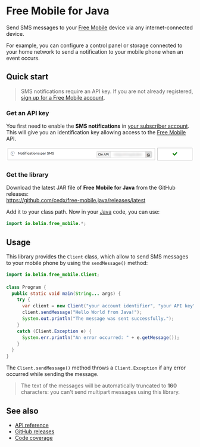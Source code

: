 # Free Mobile for Java
Send SMS messages to your [Free Mobile](https://mobile.free.fr) device via any internet-connected device.

For example, you can configure a control panel or storage connected to your home network to send a notification to your mobile phone when an event occurs.

## Quick start
> SMS notifications require an API key. If you are not already registered, [sign up for a Free Mobile account](https://mobile.free.fr/subscribe).

### Get an API key
You first need to enable the **SMS notifications** in [your subscriber account](https://mobile.free.fr/account).
This will give you an identification key allowing access to the [Free Mobile](https://mobile.free.fr) API.

![Screenshot](screenshot.webp)

### Get the library
Download the latest JAR file of **Free Mobile for Java** from the GitHub releases:  
https://github.com/cedx/free-mobile.java/releases/latest

Add it to your class path. Now in your [Java](https://www.java.com) code, you can use:

```java
import io.belin.free_mobile.*;
```

## Usage
This library provides the `Client` class, which allow to send SMS messages to your mobile phone by using the `sendMessage()` method:

```java
import io.belin.free_mobile.Client;

class Program {
  public static void main(String... args) {
    try {
      var client = new Client("your account identifier", "your API key");
      client.sendMessage("Hello World from Java!");
      System.out.println("The message was sent successfully.");
    }
    catch (Client.Exception e) {
      System.err.println("An error occurred: " + e.getMessage());
    }
  }
}
```

The `Client.sendMessage()` method throws a `Client.Exception` if any error occurred while sending the message.

> The text of the messages will be automatically truncated to **160** characters: you can't send multipart messages using this library.

## See also
- [API reference](api/)
- [GitHub releases](https://github.com/cedx/free-mobile.java/releases)
- [Code coverage](https://app.codecov.io/gh/cedx/free-mobile.java)
